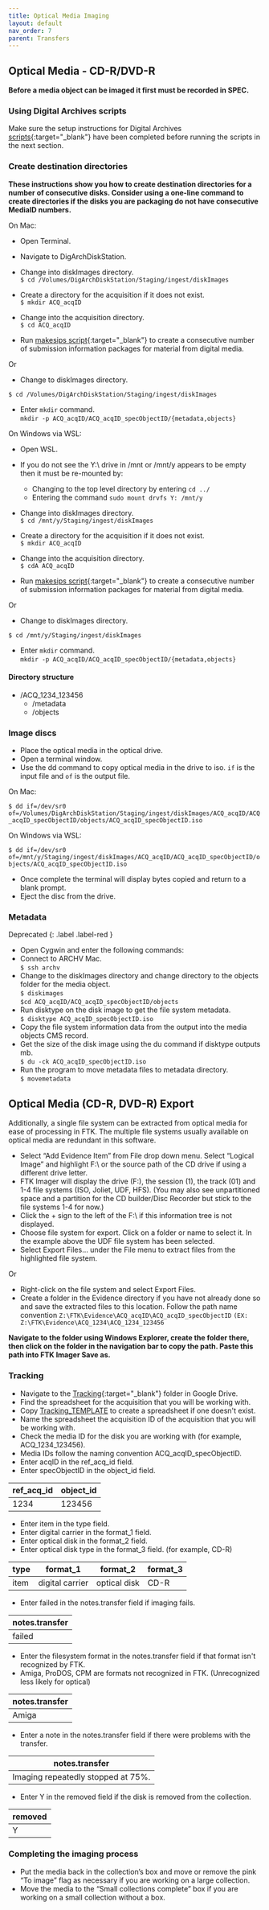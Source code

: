 ```yaml
---
title: Optical Media Imaging
layout: default
nav_order: 7
parent: Transfers
---
```


## Optical Media - CD-R/DVD-R

**Before a media object can be imaged it first must be recorded in SPEC.**

### Using Digital Archives scripts
Make sure the setup instructions for Digital Archives [scripts](https://github.com/NYPL/digarch_scripts){:target="_blank"} have been completed before running the scripts in the next section.  

### Create destination directories

**These instructions show you how to create destination directories for a number of consecutive disks. Consider using a one-line command to create directories if the disks you are packaging do not have consecutive MediaID numbers.**  

On Mac:

* Open Terminal.

* Navigate to DigArchDiskStation.  

* Change into diskImages directory.  
```$ cd /Volumes/DigArchDiskStation/Staging/ingest/diskImages```

* Create a directory for the acquisition if it does not exist.  
```$ mkdir ACQ_acqID```  

* Change into the acquisition directory.  
```$ cd ACQ_acqID```  

* Run [makesips script](https://nypl.github.io/digarch/tools/working-scripts.html#makesips-sipdirsh){:target="_blank"} to create a consecutive number of submission information packages for material from digital media.

Or

* Change to diskImages directory.  

```$ cd /Volumes/DigArchDiskStation/Staging/ingest/diskImages```  
  * Enter ```mkdir``` command.  
```mkdir -p ACQ_acqID/ACQ_acqID_specObjectID/{metadata,objects}```

On Windows via WSL:

* Open WSL.
* If you do not see the Y:\ drive in /mnt or /mnt/y appears to be empty then it must be re-mounted by:
  * Changing to the top level directory by entering ```cd ../```
  * Entering the command ```sudo mount drvfs Y: /mnt/y```
* Change into diskImages directory.  
```$ cd /mnt/y/Staging/ingest/diskImages```

* Create a directory for the acquisition if it does not exist.  
```$ mkdir ACQ_acqID```  

* Change into the acquisition directory.  
```$ cdA ACQ_acqID```  

* Run [makesips script](https://nypl.github.io/digarch/tools/working-scripts.html#makesips-sipdirsh){:target="_blank"} to create a consecutive number of submission information packages for material from digital media.

Or

* Change to diskImages directory.  

```$ cd /mnt/y/Staging/ingest/diskImages```  
  * Enter ```mkdir``` command.  
```mkdir -p ACQ_acqID/ACQ_acqID_specObjectID/{metadata,objects}``` 

#### Directory structure

* /ACQ_1234_123456
  * /metadata
  * /objects

### Image discs

* Place the optical media in the optical drive.
* Open a terminal window.
* Use the dd command to copy optical media in the drive to iso. ```if``` is the input file and ```of``` is the output file.  

On Mac:

```$ dd if=/dev/sr0 of=/Volumes/DigArchDiskStation/Staging/ingest/diskImages/ACQ_acqID/ACQ_acqID_specObjectID/objects/ACQ_acqID_specObjectID.iso```  

On Windows via WSL:

```$ dd if=/dev/sr0 of=/mnt/y/Staging/ingest/diskImages/ACQ_acqID/ACQ_acqID_specObjectID/objects/ACQ_acqID_specObjectID.iso```

* Once complete the terminal will display bytes copied and return to a blank prompt.
* Eject the disc from the drive.

### Metadata
Deprecated
{: .label .label-red }
* Open Cygwin and enter the following commands:
* Connect to ARCHV Mac.  
```$ ssh archv```  
* Change to the diskImages directory and change directory to the objects folder for the media object.  
```$ diskimages```  
```$cd ACQ_acqID/ACQ_acqID_specObjectID/objects```  
* Run disktype on the disk image to get the file system metadata.  
```$ disktype ACQ_acqID_specObjectID.iso```  
* Copy the file system information data from the output into the media objects CMS record.
* Get the size of the disk image using the du command if disktype outputs mb.  
```$ du -ck ACQ_acqID_specObjectID.iso```  
* Run the program to move metadata files to metadata directory.  
```$ movemetadata``` 

## Optical Media (CD-R, DVD-R) Export

Additionally, a single file system can be extracted from optical media for ease of processing in FTK. The multiple file systems usually available on optical media are redundant in this software.

* Select “Add Evidence Item” from File drop down menu. Select “Logical Image” and highlight F:\ or the source path of the CD drive if using a different drive letter. 
* FTK Imager will display the drive (F:), the session (1), the track (01) and 1-4 file systems (ISO, Joliet, UDF, HFS). (You may also see unpartitioned space and a partition for the CD builder/Disc Recorder but stick to the file systems 1-4 for now.)
* Click the + sign to the left of the F:\ if this information tree is not displayed. 
* Choose file system for export. Click on a folder or name to select it. In the example above the UDF file system has been selected.  
* Select Export Files… under the File menu to extract files from the highlighted file system.

Or

* Right-click on the file system and select Export Files.
* Create a folder in the Evidence directory if you have not already done so and save the extracted files to this location. Follow the path name convention  ```Z:\FTK\Evidence\ACQ_acqID\ACQ_acqID_specObjectID```
```(EX: Z:\FTK\Evidence\ACQ_1234\ACQ_1234_123456 ```

**Navigate to the folder using Windows Explorer, create the folder there, then click on the folder in the navigation bar to copy the path. Paste this path into FTK Imager Save as.**

### Tracking
* Navigate to the [Tracking](https://drive.google.com/drive/folders/1tv4nr9Nq_c8wkqPpz_eQX7NKRRrlEisp?usp=share_link){:target="_blank"} folder in Google Drive.  
* Find the spreadsheet for the acquisition that you will be working with.  
* Copy [Tracking_TEMPLATE](https://docs.google.com/spreadsheets/d/1TwWMsrCf2hf5LzdtA6EG-2wcgFW_Uz750x-PZtFop90/edit?usp=sharing) to create a spreadsheet if one doesn't exist.  
* Name the spreadsheet the acquisition ID of the acquisition that you will be working with.  
* Check the media ID for the disk you are working with (for example, ACQ_1234_123456).  
* Media IDs follow the naming convention ACQ_acqID_specObjectID.  
* Enter acqID in the ref_acq_id field.  
* Enter specObjectID in the object_id field.  

| ref_acq_id | object_id |  
| -- | -- |  
| 1234 | 123456 |  

* Enter item in the type field.  
* Enter digital carrier in the format_1 field.  
* Enter optical disk in the format_2 field.  
* Enter optical disk type in the format_3 field.  (for example, CD-R)

| type | format_1 | format_2 | format_3 |  
| ------- | -------- |-------- | -------- |   
| item | digital carrier | optical disk | CD-R |  

* Enter failed in the notes.transfer field if imaging fails.  

| notes.transfer |  
| -- |  
| failed |  

* Enter the filesystem format in the notes.transfer field if that format isn't recognized by FTK.  
* Amiga, ProDOS, CPM are formats not recognized in FTK. (Unrecognized less likely for optical)  

| notes.transfer |  
| -- |  
| Amiga |  

* Enter a note in the notes.transfer field if there were problems with the transfer.  

| notes.transfer |  
| -- |  
| Imaging repeatedly stopped at 75%. |  

* Enter Y in the removed field if the disk is removed from the collection.  

| removed |  
| -- |  
| Y | 

### Completing the imaging process

* Put the media back in the collection’s box and move or remove the pink “To image” flag as necessary if you are working on a large collection.  
* Move the media to the “Small collections complete” box if you are working on a small collection without a box.  
